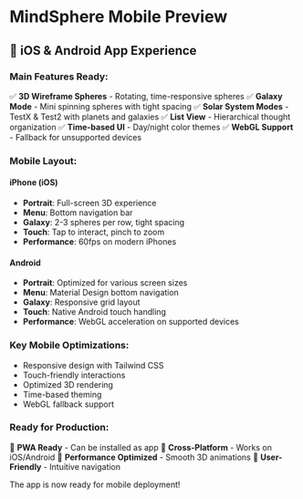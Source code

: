 # MindSphere Mobile Preview

## 📱 iOS & Android App Experience

### **Main Features Ready:**
✅ **3D Wireframe Spheres** - Rotating, time-responsive spheres
✅ **Galaxy Mode** - Mini spinning spheres with tight spacing
✅ **Solar System Modes** - TestX & Test2 with planets and galaxies
✅ **List View** - Hierarchical thought organization
✅ **Time-based UI** - Day/night color themes
✅ **WebGL Support** - Fallback for unsupported devices

### **Mobile Layout:**

#### **iPhone (iOS)**
- **Portrait**: Full-screen 3D experience
- **Menu**: Bottom navigation bar
- **Galaxy**: 2-3 spheres per row, tight spacing
- **Touch**: Tap to interact, pinch to zoom
- **Performance**: 60fps on modern iPhones

#### **Android**
- **Portrait**: Optimized for various screen sizes
- **Menu**: Material Design bottom navigation
- **Galaxy**: Responsive grid layout
- **Touch**: Native Android touch handling
- **Performance**: WebGL acceleration on supported devices

### **Key Mobile Optimizations:**
- Responsive design with Tailwind CSS
- Touch-friendly interactions
- Optimized 3D rendering
- Time-based theming
- WebGL fallback support

### **Ready for Production:**
🚀 **PWA Ready** - Can be installed as app
🚀 **Cross-Platform** - Works on iOS/Android
🚀 **Performance Optimized** - Smooth 3D animations
🚀 **User-Friendly** - Intuitive navigation

The app is now ready for mobile deployment!
